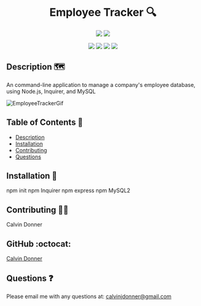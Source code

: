 <h1 align ='center'> Employee Tracker 🔍 </h1>

<p align='center'>
    <img src='https://img.shields.io/github/languages/top/calvinjdonner/employee-tracker' />
    <img src='https://img.shields.io/github/repo-size/calvinjdonner/employee-tracker' />
</p>

<p align='center'>
    <img src='https://img.shields.io/badge/-MySQL-green' >
    <img src='https://img.shields.io/badge/-node.js-black' >
    <img src='https://img.shields.io/badge/-inquirer-white' >
    <img src='https://img.shields.io/badge/-screencastify-gold' />
</p>

## Description 🗺️
An command-line application to manage a company's employee database, using Node.js, Inquirer, and MySQL

![EmployeeTrackerGif](https://user-images.githubusercontent.com/86758061/146049614-25038533-78d4-4605-b5af-6555523c884a.gif)



## Table of Contents 📑
- [Description](#description)
- [Installation](#installation)
- [Contributing](#contributing)
- [Questions](#questions)

## Installation 💽
npm init
npm Inquirer
npm express
npm MySQL2

## Contributing 👨‍💻
Calvin Donner

## GitHub :octocat:
[Calvin Donner](https://github.com/calvinjdonner)

## Questions ❓
Please email me with any questions at: calvinjdonner@gmail.com<br />
